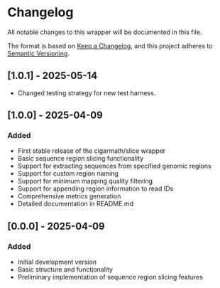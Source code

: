 # Changelog

All notable changes to this wrapper will be documented in this file.

The format is based on [Keep a Changelog](https://keepachangelog.com/en/1.0.0/),
and this project adheres to [Semantic Versioning](https://semver.org/spec/v2.0.0.html).

## [1.0.1] - 2025-05-14
  - Changed testing strategy for new test harness.

## [1.0.0] - 2025-04-09

### Added
- First stable release of the cigarmath/slice wrapper
- Basic sequence region slicing functionality
- Support for extracting sequences from specified genomic regions
- Support for custom region naming
- Support for minimum mapping quality filtering
- Support for appending region information to read IDs
- Comprehensive metrics generation
- Detailed documentation in README.md

## [0.0.0] - 2025-04-09

### Added
- Initial development version
- Basic structure and functionality
- Preliminary implementation of sequence region slicing features 